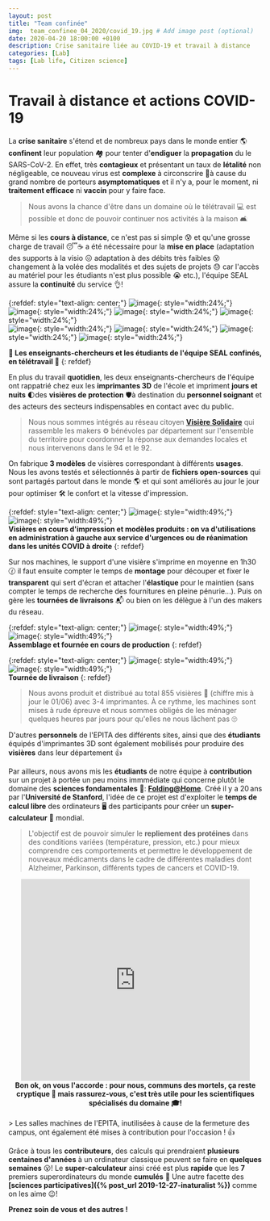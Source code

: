 ```yaml
---
layout: post
title: "Team confinée"
img:  team_confinee_04_2020/covid_19.jpg # Add image post (optional)
date: 2020-04-20 18:00:00 +0100
description: Crise sanitaire liée au COVID-19 et travail à distance 
categories: [Lab]
tags: [Lab life, Citizen science]
--- 
```



# Travail à distance et actions COVID-19

La **crise sanitaire** s'étend et de nombreux pays dans le monde entier 🌎 **confinent** leur population 🏘 pour tenter d'**endiguer** la **propagation** du le SARS-CoV-2. En effet, très **contagieux** et présentant un taux de **létalité** non négligeable, ce nouveau virus est **complexe** à circonscrire 🚫à cause du grand nombre de porteurs **asymptomatiques** et il n'y a, pour le moment, ni **traitement efficace** ni **vaccin** pour y faire face.

> Nous avons la chance d'être dans un domaine où le télétravail 💻 est possible et donc de pouvoir continuer nos activités à la maison 🛋

Même si les **cours à distance**, ce n'est pas si simple 😰 et qu'une grosse charge de travail 😴☕️ a été nécessaire pour la **mise en place** (adaptation des supports à la visio 😖 adaptation à des débits très faibles 😵 changement à la volée des modalités et des sujets de projets 😓 car l'accès au matériel pour les étudiants n'est plus possible 😭 etc.), l'équipe SEAL assure la **continuité** du service 👌!


{:refdef: style="text-align: center;"}
![image]({{site.baseurl}}/assets/img/team_confinee_04_2020/team_confinee_01.jpg){: style="width:24%;"}
![image]({{site.baseurl}}/assets/img/team_confinee_04_2020/team_confinee_02.jpg){: style="width:24%;"}
![image]({{site.baseurl}}/assets/img/team_confinee_04_2020/team_confinee_03.jpg){: style="width:24%;"}
![image]({{site.baseurl}}/assets/img/team_confinee_04_2020/team_confinee_04.jpg){: style="width:24%;"}<br/>
![image]({{site.baseurl}}/assets/img/team_confinee_04_2020/team_confinee_05.jpg){: style="width:24%;"}
![image]({{site.baseurl}}/assets/img/team_confinee_04_2020/team_confinee_06.jpg){: style="width:24%;"}
![image]({{site.baseurl}}/assets/img/team_confinee_04_2020/team_confinee_07.jpg){: style="width:24%;"}
![image]({{site.baseurl}}/assets/img/team_confinee_04_2020/team_confinee_08.jpg){: style="width:24%;"}<br/>
<!-- ![image]({{site.baseurl}}/assets/img/team_confinee_04_2020/team_confinee_06.jpg){: style="width:24%;"} -->
**👋 Les enseignants-chercheurs et les étudiants de l'équipe SEAL confinés, en télétravail 👋**
{: refdef}


<!-- ## Production de visières de protection -->
En plus du travail **quotidien**, les deux enseignants-chercheurs de l'équipe ont rappatrié chez eux les **imprimantes 3D** de l'école et impriment **jours et nuits** 🌓des **visières de protection** 🛡à destination du **personnel soignant** et des acteurs des secteurs indispensables en contact avec du public. 

> Nous nous sommes intégrés au réseau citoyen **[Visière Solidaire](https://visieresolidaire.org/fr/ "Lien vers Visière Solidaire")** qui rassemble les makers ⚙️ bénévoles par département sur l'ensemble du territoire pour coordonner la réponse aux demandes locales et nous intervenons dans le 94 et le 92. 


On fabrique **3 modèles** de visières correspondant à différents **usages**. Nous les avons testés et sélectionnés à partir de **fichiers open-sources** qui sont partagés partout dans le monde 🌎 et qui sont améliorés au jour le jour pour optimiser 🛠 le confort et la vitesse d'impression. 

{:refdef: style="text-align: center;"}
![image]({{site.baseurl}}/assets/img/team_confinee_04_2020/visieres_protection_impression.jpg){: style="width:49%;"}
![image]({{site.baseurl}}/assets/img/team_confinee_04_2020/visieres_protection_modeles.jpg){: style="width:49%;"}<br/>
**Visières en cours d'impression et modèles produits : on va d'utilisations en administration à gauche aux service d'urgences ou de réanimation dans les unités COVID à droite**
{: refdef}



Sur nos machines, le support d'une visière s'imprime en moyenne en 1h30 🕜 il faut ensuite compter le temps de **montage** pour découper et fixer le **transparent** qui sert d'écran et attacher l'**élastique** pour le maintien (sans compter le temps de recherche des fournitures en pleine pénurie...). Puis on gère les **tournées de livraisons** 📬 ou bien on les délègue à l'un des makers du réseau.  

{:refdef: style="text-align: center;"}
![image]({{site.baseurl}}/assets/img/team_confinee_04_2020/visieres_protection_assemblage.jpg){: style="width:49%;"}
![image]({{site.baseurl}}/assets/img/team_confinee_04_2020/visieres_protection_production.jpg){: style="width:49%;"}<br/>
**Assemblage et fournée en cours de production**
{: refdef}

{:refdef: style="text-align: center;"}
![image]({{site.baseurl}}/assets/img/team_confinee_04_2020/visieres_livraison_01.jpg){: style="width:49%;"}
![image]({{site.baseurl}}/assets/img/team_confinee_04_2020/visieres_livraison_02.jpg){: style="width:49%;"}<br/>
**Tournée de livraison**
{: refdef}

> Nous avons produit et distribué au total 855 visières 🤗 (chiffre mis à jour le 01/06) avec 3-4 imprimantes. À ce rythme, les machines sont mises à rude épreuve et nous sommes obligés de les ménager quelques heures par jours pour qu'elles ne nous lâchent pas 🙄

D'autres **personnels** de l'EPITA des différents sites, ainsi que des **étudiants** équipés d'imprimantes 3D sont également mobilisés pour produire des **visières** dans leur département 👍


<!-- ## Folding@Home -->

Par ailleurs, nous avons mis les **étudiants** de notre équipe à **contribution** sur un projet à portée un peu moins immmédiate qui concerne plutôt le domaine des **sciences fondamentales** 🔬: **[Folding&#x40;Home](https://foldingathome.org/start-folding/ "Liens vers Folding@Home")**. Créé il y a 20&#x202F;ans par l'**Université de Stanford**, l'idée de ce projet est d'exploiter le **temps de calcul libre** des ordinateurs 🖥 des participants pour créer un **super-calculateur** 💪 mondial. 

> L'objectif est de pouvoir simuler le **repliement des protéines** dans des conditions variées (température, pression, etc.) pour mieux comprendre ces comportements et permettre le développement de nouveaux médicaments dans le cadre de différentes maladies dont Alzheimer, Parkinson, différents types de cancers et COVID-19. 

<center>
<iframe style="width: 90%; min-height:400px;" src="https://www.youtube.com/embed/ieF7ER1wvT0" frameborder="0" allow="accelerometer; autoplay; encrypted-media; gyroscope; picture-in-picture" allowfullscreen></iframe>
<br/><strong>Bon ok, on vous l'accorde : pour nous, communs des mortels, ça reste cryptique 🤔 mais rassurez-vous, c'est très utile pour les scientifiques spécialisés du domaine 🎓!</strong>
</center>

<br/>
> Les salles machines de l'EPITA, inutilisées à cause de la fermeture des campus, ont également été mises à contribution pour l'occasion ! 👍

Grâce à tous les **contributeurs**, des calculs qui prendraient **plusieurs centaines d'années** à un ordinateur classique peuvent se faire en **quelques semaines** 😮! Le **super-calculateur** ainsi créé est plus **rapide** que les **7** premiers superordinateurs du monde **cumulés** 👏 Une autre facette des **[sciences participatives]({% post_url 2019-12-27-inaturalist %})** comme on les aime 😉!    

   

**Prenez soin de vous et des autres !**







